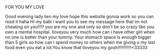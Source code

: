 FOR YOU MY LOVE

Good evening lady lien my love hope this website gonna work so you can read it haha
Hi my babi i want you to see my message here that im not cheating on you!!!!! you are my one and only so don't be so crazy like you own a mental hospital. Iloveyou very much how can i have other girl when no one is better than your tummy. Your stomach space is enough bigger than 5 girls so how can i 
  spend money to others when me giving u my last food even you eat a lot.You know that iloveyou my gosh!!!!!!!!!!!<33333

